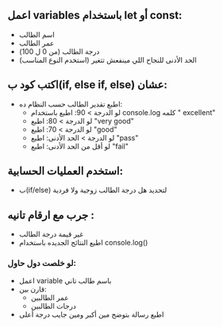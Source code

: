 ## اعمل variables باستخدام let أو const:
- اسم الطالب
- عمر الطالب
- درجة الطالب (من 0 ل 100)
- الحد الأدنى للنجاح اللي مينفعش تتغير (استخدم النوع المناسب)

## اكتب كود ب(if, else if, else) عشان:
- اطبع تقدير الطالب حسب النظام ده:
  * لو الدرجة > 90:                     اطبع  باستخدام console.log كلمه " excellent"
  * لو الدرجة > 80:                     اطبع "very good"
  * لو الدرجة > 70:                     اطبع "good"
  * لو الدرجة > الحد الأدنى:         اطبع  "pass"
  * لو أقل من الحد الأدنى:            اطبع "fail"

## استخدم العمليات الحسابية:
- ب(if/else) لتحديد هل درجة الطالب زوجية ولا فردية

## جرب مع ارقام تانيه :
- غير قيمة درجة الطالب
- اطبع النتائج الجديده باستخدام console.log()

### لو خلصت دول حاول:
- اعمل variable باسم طالب تاني
- قارن بين:
  * عمر الطالبين
  * درجات الطالبين
- اطبع رسالة بتوضح مين أكبر ومين جايب درجة أعلى